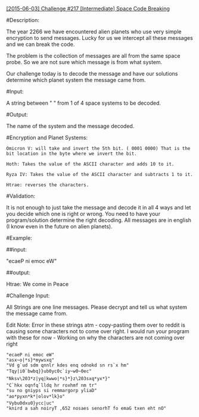[[2015-06-03] Challenge #217 [Intermediate] Space Code Breaking](http://www.reddit.com/r/dailyprogrammer/comments/38fjll/20150603_challenge_217_intermediate_space_code/)

#Description:

The year 2266 we have encountered alien planets who use very simple encryption to send messages. Lucky for us we intercept all these messages and we can break the code. 

The problem is the collection of messages are all from the same space probe. So we are not sure which message is from what system. 

Our challenge today is to decode the message and have our solutions determine which planet system the message came from.

#Input:

A string between " " from 1 of 4 space systems to be decoded.

#Output: 

The name of the system and the message decoded.

#Encryption and Planet Systems:

    Omicron V: will take and invert the 5th bit. ( 0001 0000) That is the bit location in the byte where we invert the bit.

    Hoth: Takes the value of the ASCII character and adds 10 to it.

    Ryza IV: Takes the value of the ASCII character and subtracts 1 to it.

    Htrae: reverses the characters.

#Validation:

It is not enough to just take the message and decode it in all 4 ways and let you decide which one is right or wrong. You need to have your program/solution determine the right decoding. All messages are in english (I know even in the future on alien planets).

#Example:

##input:

"ecaeP ni emoc eW"

##output:

Htrae: We come in Peace



#Challenge Input:

All Strings are one line messages. Please decrypt and tell us what system the message came from.


Edit Note: Error in these strings atm - copy-pasting them over to reddit is causing some characters not to come over right. I would run your program with these for now - Working on why the characters are not coming over right

    "ecaeP ni emoc eW"
    "asx~o|*s}*mywsxq"
    "Vd g`ud sdm qnnlr kdes enq odnokd sn rs`x hm"
    "Tqy|i0`bwbq}}ub0yc0c`iy~w0~0ec"
    "Nksv\203*z|yq|kwwo|*s}*}z\203sxq*yx*}"
    "C`hkx oqnfq`lldq hr roxhmf nm tr"
    "su no gniyps si remmargorp yliaD"
    "ao*pyxn*k*|olov*lk}o"
    "Vybu0dxu0}ycc|uc"
    "knird a sah noiryT ,652 nosaes senorhT fo emaG txen eht nO"




